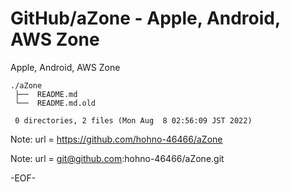# GitHub/aZone - Apple, Android, AWS Zone

Apple, Android, AWS Zone

    ./aZone
     ├──  README.md
     └──  README.md.old
     
     0 directories, 2 files (Mon Aug  8 02:56:09 JST 2022)


Note: url = https://github.com/hohno-46466/aZone

Note: url = git@github.com:hohno-46466/aZone.git

-EOF-
